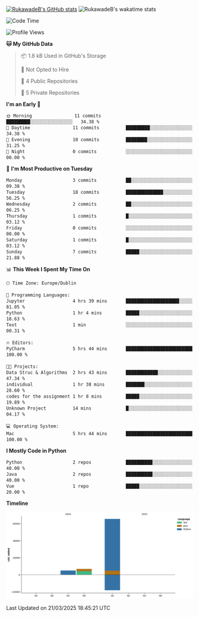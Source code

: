 
[![RukawadeB's GitHub stats](https://github-readme-stats.vercel.app/api?username=RukawadeB&hide=prs&show_icons=true&theme=omni)](https://github.com/anuraghazra/github-readme-stats)
![RukawadeB's wakatime stats](https://github-readme-stats.vercel.app/api/wakatime?username=RukawadeB)

<!--START_SECTION:waka-->
![Code Time](http://img.shields.io/badge/Code%20Time-355%20hrs%2057%20mins-blue)

![Profile Views](http://img.shields.io/badge/Profile%20Views-2-blue)

**🐱 My GitHub Data** 

> 📦 1.8 kB Used in GitHub's Storage 
 > 
> 🚫 Not Opted to Hire
 > 
> 📜 4 Public Repositories 
 > 
> 🔑 5 Private Repositories 
 > 
**I'm an Early 🐤** 

```text
🌞 Morning                11 commits          █████████░░░░░░░░░░░░░░░░   34.38 % 
🌆 Daytime                11 commits          █████████░░░░░░░░░░░░░░░░   34.38 % 
🌃 Evening                10 commits          ████████░░░░░░░░░░░░░░░░░   31.25 % 
🌙 Night                  0 commits           ░░░░░░░░░░░░░░░░░░░░░░░░░   00.00 % 
```
📅 **I'm Most Productive on Tuesday** 

```text
Monday                   3 commits           ██░░░░░░░░░░░░░░░░░░░░░░░   09.38 % 
Tuesday                  18 commits          ██████████████░░░░░░░░░░░   56.25 % 
Wednesday                2 commits           ██░░░░░░░░░░░░░░░░░░░░░░░   06.25 % 
Thursday                 1 commits           █░░░░░░░░░░░░░░░░░░░░░░░░   03.12 % 
Friday                   0 commits           ░░░░░░░░░░░░░░░░░░░░░░░░░   00.00 % 
Saturday                 1 commits           █░░░░░░░░░░░░░░░░░░░░░░░░   03.12 % 
Sunday                   7 commits           █████░░░░░░░░░░░░░░░░░░░░   21.88 % 
```


📊 **This Week I Spent My Time On** 

```text
🕑︎ Time Zone: Europe/Dublin

💬 Programming Languages: 
Jupyter                  4 hrs 39 mins       ████████████████████░░░░░   81.05 % 
Python                   1 hr 4 mins         █████░░░░░░░░░░░░░░░░░░░░   18.63 % 
Text                     1 min               ░░░░░░░░░░░░░░░░░░░░░░░░░   00.31 % 

🔥 Editors: 
PyCharm                  5 hrs 44 mins       █████████████████████████   100.00 % 

🐱‍💻 Projects: 
Data Struc & Algorithms  2 hrs 43 mins       ████████████░░░░░░░░░░░░░   47.34 % 
individual               1 hr 38 mins        ███████░░░░░░░░░░░░░░░░░░   28.60 % 
codes for the assignment 1 hr 8 mins         █████░░░░░░░░░░░░░░░░░░░░   19.89 % 
Unknown Project          14 mins             █░░░░░░░░░░░░░░░░░░░░░░░░   04.17 % 

💻 Operating System: 
Mac                      5 hrs 44 mins       █████████████████████████   100.00 % 
```

**I Mostly Code in Python** 

```text
Python                   2 repos             ██████████░░░░░░░░░░░░░░░   40.00 % 
Java                     2 repos             ██████████░░░░░░░░░░░░░░░   40.00 % 
Vue                      1 repo              █████░░░░░░░░░░░░░░░░░░░░   20.00 % 
```



**Timeline**

![Lines of Code chart](https://raw.githubusercontent.com/RukawadeB/RukawadeB/main/assets/bar_graph.png)


 Last Updated on 21/03/2025 18:45:21 UTC
<!--END_SECTION:waka-->



